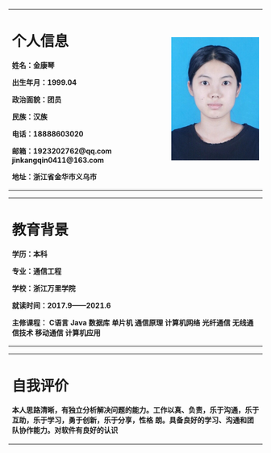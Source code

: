 <table border="0">
  <tr>
    <td width="%75">
      <h1>个人信息</h1>
<p><b>姓名：金康琴</b></p>
<p><b>出生年月：1999.04</b></p>
<p><b>政治面貌：团员</b></p>
<p><b>民族：汉族</b></p>
<p><b>电话：18888603020</b></p>
<p><b>邮箱：1923202762@qq.com       jinkangqin0411@163.com </b></p>
<p><b>地址：浙江省金华市义乌市</b></p>

   </td>
    
   <td width="%100"> 
  <img src="/jkqjkqjkq.jpg" width="100%">
  </td>  
  </tr>
  </table>
   
<table border="0">
  <tr>
    <td width="%75">
      <h1>教育背景</h1>   
<p><b>学历：本科</b></p>
<p><b>专业：通信工程</b></p>
<p><b>学校：浙江万里学院</b></p>
<p><b>就读时间：2017.9——2021.6</b></p>
<p><b>主修课程：  C语言  Java  数据库  单片机  通信原理  计算机网络  光纤通信  无线通信技术  移动通信    计算机应用 </b></p>
      </td>
      </tr>
   </table>


<table border="0">
  <tr>
    <td width="%75">
      <h1>自我评价</h1> 
<p><b>本人思路清晰，有独立分析解决问题的能力。工作以真、负责，乐于沟通，乐于互助，乐于学习，勇于创新，乐于分享，性格
朗。具备良好的学习、沟通和团队协作能力。对软件有良好的认识</b></p>
            </td>
      </tr> 
   </table>
